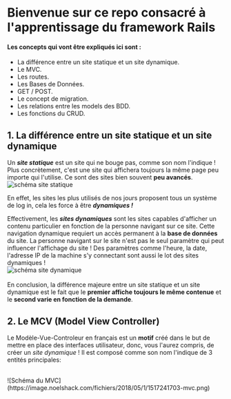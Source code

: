 # Bienvenue sur ce repo consacré à l'apprentissage du framework Rails

#### Les concepts qui vont être expliqués ici sont :

* La différence entre un site statique et un site dynamique.
* Le MVC.
* Les routes.
* Les Bases de Données.
* GET / POST.
* Le concept de migration.
* Les relations entre les models des BDD.
* Les fonctions du CRUD.

## 1. La différence entre un site statique et un site dynamique
Un **_site statique_** est un site qui ne bouge pas, comme son nom l'indique ! Plus concrètement, c'est une site qui affichera toujours la même page peu importe qui l'utilise. Ce sont des sites bien souvent **peu avancés**. 
<br />
![schéma site statique](https://image.noelshack.com/fichiers/2018/05/1/1517240782-statique.jpg)
<br />

En effet, les sites les plus utilisés de nos jours proposent tous un système de log in, cela les force à être **_dynamiques !_**

Effectivement, les **_sites dynamiques_** sont les sites capables d'afficher un contenu particulier en fonction de la personne navigant sur ce site. Cette navigation dynamique requiert un accès permanent à la **base de données** du site.
La personne navigant sur le site n'est pas le seul paramètre qui peut influencer l'affichage du site ! Des paramètres comme l'heure, la date, l'adresse IP de la machine s'y connectant sont aussi le lot des sites dynamiques !
<br />
![schéma site dynamique](https://image.noelshack.com/fichiers/2018/05/1/1517240786-dynamique.png)
<br />
<br />
En conclusion, la différence majeure entre un site statique et un site dynamique est le fait que le **premier affiche toujours le même contenue** et le **second varie en fonction de la demande**.

## 2. Le MCV (Model View Controller)
Le Modèle-Vue-Controleur en français est un **motif** créé dans le but de mettre en place des interfaces utilisateur, donc, vous l'aurez compris, de créer un _site dynamique_ !
Il est composé comme son nom l'indique de 3 entités principales:

<br />
![Schéma du MVC](https://image.noelshack.com/fichiers/2018/05/1/1517241703-mvc.png)
<br />

